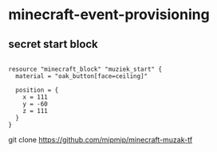 # minecraft-event-provisioning


## secret start block

```

resource "minecraft_block" "muziek_start" {
  material = "oak_button[face=ceiling]"

  position = {
    x = 111
    y = -60
    z = 111
  }
}

```

git clone https://github.com/mipmip/minecraft-muzak-tf
